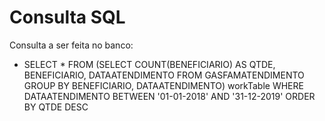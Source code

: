 # Consulta SQL

Consulta a ser feita no banco:

* SELECT * FROM (SELECT COUNT(BENEFICIARIO) AS QTDE, BENEFICIARIO, DATAATENDIMENTO
FROM GASFAMATENDIMENTO GROUP BY BENEFICIARIO, DATAATENDIMENTO) workTable 
WHERE DATAATENDIMENTO BETWEEN '01-01-2018' AND '31-12-2019'
ORDER BY QTDE DESC 
